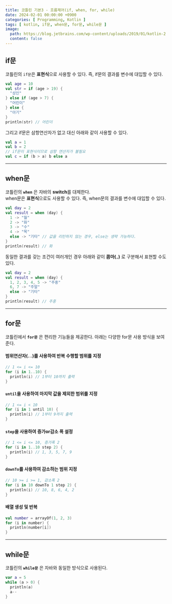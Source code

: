 ```yaml
---
title: 코틀린 기본3 - 흐름제어(if, when, for, while)
date: 2024-02-01 00:00:00 +0900
categories: [ Programming, Kotlin ]
tags: [ kotlin, if문, when문, for문, while문 ]
image:
  path: https://blog.jetbrains.com/wp-content/uploads/2019/01/kotlin-2.svg
  content: false
---
```


## if문

코틀린의 `if문`은 **표현식**으로 사용할 수 있다. 즉, if문의 결과를 변수에 대입할 수 있다.

```kotlin
val age = 10
val str = if (age > 19) {
  "성인"
} else if (age > 7) {
  "어린이"
} else {
  "아기"
}
println(str) // 어린이

```

그리고 if문은 삼항연산자가 없고 대신 아래와 같이 사용할 수 있다.

```kotlin
val a = 1
val b = 2
// if문이 표현식이므로 삼항 연산자가 불필요
val c = if (b > a) b else a
```

---

## when문

코틀린의 **`when`** 은 자바의 **switch**를 대체한다.  
when문은 **표현식**으로도 사용할 수 있다. 즉, when문의 결과를 변수에 대입할 수 있다.

```kotlin
val day = 2
val result = when (day) {
  1 -> "월"
  2 -> "화"
  3 -> "수"
  4 -> "목"
  else -> "기타" // 값을 리턴하지 않는 경우, else는 생략 가능하다.
}
println(result) // 화
```

동일한 결과를 갖는 조건이 여러개인 경우 아래와 같이 **콤마(`,`)** 로 구분해서 표현할 수도 있다.

```kotlin
val day = 2
val result = when (day) {
  1, 2, 3, 4, 5 -> "주중"
  6, 7 -> "주말"
  else -> "기타"
}
println(result) // 주중
```

---

## for문

코틀린에서 **`for문`** 은 편리한 기능들을 제공한다. 아래는 다양한 for문 사용 방식을 보여준다.

#### 범위연산자(`..`)를 사용하여 반복 수행할 범위를 지정

```kotlin
// 1 <= i <= 10
for (i in 1..10) {
  println(i) // 1부터 10까지 출력
}
```

#### `until`을 사용하여 마지막 값을 제외한 범위를 지정

```kotlin
// 1 <= i < 10
for (i in 1 until 10) {
  println(i) // 1부터 9까지 출력
}
```

#### `step`을 사용하여 증가or감소 폭 설정

```kotlin
// 1 <= i <= 10, 증가폭 2
for (i in 1..10 step 2) {
  println(i) // 1, 3, 5, 7, 9
}
```

#### `downTo`를 사용하여 감소하는 범위 지정

```kotlin
// 10 >= i >= 1, 감소폭 2
for (i in 10 downTo 1 step 2) {
  println(i) // 10, 8, 6, 4, 2
}
```

#### 배열 생성 및 반복

```kotlin
val number = arrayOf(1, 2, 3)
for (i in number) {
  println(number[i])
}
```

--- 

## while문

코틀린의 **`while문`** 은 자바와 동일한 방식으로 사용된다.

```kotlin
var a = 5
while (a > 0) {
  println(a)
  a--
}
 ```
